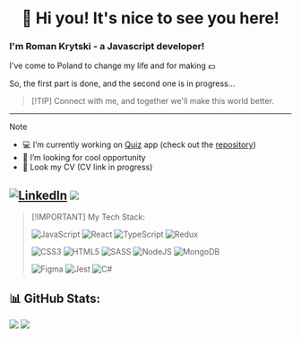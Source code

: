 <!-- Greetings -->
<h1 align="center">👋 Hi you! It's nice to see you here!</h1>

<!-- Little bit about Bio -->
<h3>I'm Roman Krytski - a Javascript developer!</h3>

I've come to Poland to change my life and for making :dollar: 

So, the first part is done, and the second one is in progress...

> [!TIP] Connect with me, and together we'll make this world better.

---
> [!NOTE]
> - :computer: I’m currently working on [Quiz](https://main--quizztron.netlify.app/) app (check out the [repository](https://github.com/RKeyIT/React_01.24))
> - :briefcase: I’m looking for cool opportunity 
> - :scroll: Look my CV (CV link in progress)

[![LinkedIn](https://img.shields.io/badge/LinkedIn-%230077B5.svg?logo=linkedin&logoColor=white)](https://linkedin.com/in/rkey/)
![](https://visitcount.itsvg.in/api?id=RKeyIT&icon=5&color=3)
---

> [!IMPORTANT] My Tech Stack:
>
> ![JavaScript](https://img.shields.io/badge/javascript-%23323330.svg?style=for-the-badge&logo=javascript&logoColor=%23F7DF1E) 
> ![React](https://img.shields.io/badge/react-%2320232a.svg?style=for-the-badge&logo=react&logoColor=%2361DAFB) 
> ![TypeScript](https://img.shields.io/badge/typescript-%23007ACC.svg?style=for-the-badge&logo=typescript&logoColor=white) 
> ![Redux](https://img.shields.io/badge/redux-%23593d88.svg?style=for-the-badge&logo=redux&logoColor=white) 
> 
> ![CSS3](https://img.shields.io/badge/css3-%231572B6.svg?style=for-the-badge&logo=css3&logoColor=white) 
> ![HTML5](https://img.shields.io/badge/html5-%23E34F26.svg?style=for-the-badge&logo=html5&logoColor=white)
> ![SASS](https://img.shields.io/badge/SASS-hotpink.svg?style=for-the-badge&logo=SASS&logoColor=white) 
> ![NodeJS](https://img.shields.io/badge/node.js-6DA55F?style=for-the-badge&logo=node.js&logoColor=white) 
> ![MongoDB](https://img.shields.io/badge/MongoDB-%234ea94b.svg?style=for-the-badge&logo=mongodb&logoColor=white) 
> 
> ![Figma](https://img.shields.io/badge/figma-%23F24E1E.svg?style=for-the-badge&logo=figma&logoColor=white) 
> ![Jest](https://img.shields.io/badge/-jest-%23C21325?style=for-the-badge&logo=jest&logoColor=white) 
> ![C#](https://img.shields.io/badge/c%23-%23239120.svg?style=for-the-badge&logo=csharp&logoColor=white)

## 📊 GitHub Stats:
![](https://github-readme-stats.vercel.app/api/top-langs/?username=RKeyIT&theme=dark&hide_border=false&include_all_commits=false&count_private=false&layout=compact)
![](https://github-readme-streak-stats.herokuapp.com/?user=RKeyIT&theme=dark&hide_border=false)<br/>
